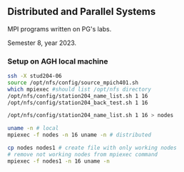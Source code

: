 ## Distributed and Parallel Systems

MPI programs written on PG's labs.

Semester 8, year 2023.

### Setup on AGH local machine

```sh
ssh -X stud204-06
source /opt/nfs/config/source_mpich401.sh
which mpiexec #should list /opt/nfs directory
/opt/nfs/config/station204_name_list.sh 1 16
/opt/nfs/config/station204_back_test.sh 1 16

/opt/nfs/config/station204_name_list.sh 1 16 > nodes

uname -n # local
mpiexec -f nodes -n 16 uname -n # distributed

cp nodes nodes1 # create file with only working nodes
# remove not working nodes from mpiexec command
mpiexec -f nodes1 -n 16 uname -n
```
